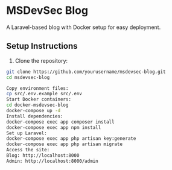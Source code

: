 # MSDevSec Blog

A Laravel-based blog with Docker setup for easy deployment.

## Setup Instructions

1. Clone the repository:
```bash
git clone https://github.com/yourusername/msdevsec-blog.git
cd msdevsec-blog

Copy environment files:
cp src/.env.example src/.env
Start Docker containers:
cd docker-msdevsec-blog
docker-compose up -d
Install dependencies:
docker-compose exec app composer install
docker-compose exec app npm install
Set up Laravel:
docker-compose exec app php artisan key:generate
docker-compose exec app php artisan migrate
Access the site:
Blog: http://localhost:8000
Admin: http://localhost:8000/admin
